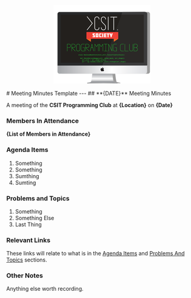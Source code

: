 <p align="center">
  <img src="images/club_logo_extrasmall.png"/>
</p>
# Meeting Minutes Template
---
## **{DATE}** Meeting Minutes

A meeting of the **CSIT Programming Club** at **{Location}** on **{Date}**

### Members In Attendance

**{List of Members in Attendance}**

### Agenda Items

1. Something
2. Something
3. Sumthing
4. Sumting

### Problems and Topics

1. Something
2. Something Else
3. Last Thing

### Relevant Links

These links will relate to what is in the [Agenda Items](#agenda-items) and [Problems And Topics](#problems-and-topics) sections.

### Other Notes

Anything else worth recording.
